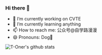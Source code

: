 ### Hi there 👋

- 🔭 I’m currently working on CVTE
- 🌱 I’m currently learning anything
- 📫 How to reach me: 公众号@自学路漫漫
- 😄 Pronouns: Dog🐶

![T-Oner's github stats](https://github-readme-stats.vercel.app/api?username=T-Oner&show_icons=true)

<!--
**T-Oner/T-Oner** is a ✨ _special_ ✨ repository because its `README.md` (this file) appears on your GitHub profile.

Here are some ideas to get you started:

- 🔭 I’m currently working on ...
- 🌱 I’m currently learning ...
- 👯 I’m looking to collaborate on ...
- 🤔 I’m looking for help with ...
- 💬 Ask me about ...
- 📫 How to reach me: ...
- 😄 Pronouns: ...
- ⚡ Fun fact: ...
-->

